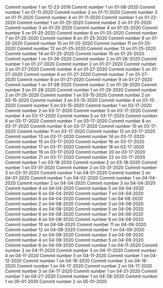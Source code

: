 Commit number 1 on 12-23-2019
Commit number 1 on 01-08-2020
Commit number 1 on 01-11-2020
Commit number 2 on 01-11-2020
Commit number 3 on 01-11-2020
Commit number 4 on 01-11-2020
Commit number 1 on 01-22-2020
Commit number 1 on 01-25-2020
Commit number 2 on 01-25-2020
Commit number 3 on 01-25-2020
Commit number 4 on 01-25-2020
Commit number 5 on 01-25-2020
Commit number 6 on 01-25-2020
Commit number 7 on 01-25-2020
Commit number 8 on 01-25-2020
Commit number 9 on 01-25-2020
Commit number 10 on 01-25-2020
Commit number 11 on 01-25-2020
Commit number 12 on 01-25-2020
Commit number 13 on 01-25-2020
Commit number 14 on 01-25-2020
Commit number 15 on 01-25-2020
Commit number 1 on 01-26-2020
Commit number 2 on 01-26-2020
Commit number 1 on 01-27-2020
Commit number 2 on 01-27-2020
Commit number 3 on 01-27-2020
Commit number 4 on 01-27-2020
Commit number 5 on 01-27-2020
Commit number 6 on 01-27-2020
Commit number 7 on 01-27-2020
Commit number 8 on 01-27-2020
Commit number 9 on 01-27-2020
Commit number 1 on 01-28-2020
Commit number 2 on 01-28-2020
Commit number 3 on 01-28-2020
Commit number 1 on 01-29-2020
Commit number 2 on 01-29-2020
Commit number 1 on 03-15-2020
Commit number 2 on 03-15-2020
Commit number 3 on 03-15-2020
Commit number 4 on 03-15-2020
Commit number 5 on 03-15-2020
Commit number 1 on 03-17-2020
Commit number 2 on 03-17-2020
Commit number 3 on 03-17-2020
Commit number 4 on 03-17-2020
Commit number 5 on 03-17-2020
Commit number 6 on 03-17-2020
Commit number 7 on 03-17-2020
Commit number 8 on 03-17-2020
Commit number 9 on 03-17-2020
Commit number 10 on 03-17-2020
Commit number 11 on 03-17-2020
Commit number 12 on 03-17-2020
Commit number 13 on 03-17-2020
Commit number 14 on 03-17-2020
Commit number 15 on 03-17-2020
Commit number 16 on 03-17-2020
Commit number 17 on 03-17-2020
Commit number 18 on 03-17-2020
Commit number 19 on 03-17-2020
Commit number 20 on 03-17-2020
Commit number 21 on 03-17-2020
Commit number 22 on 03-17-2020
Commit number 1 on 03-18-2020
Commit number 2 on 03-18-2020
Commit number 1 on 03-31-2020
Commit number 2 on 03-31-2020
Commit number 3 on 03-31-2020
Commit number 1 on 04-01-2020
Commit number 2 on 04-01-2020
Commit number 1 on 04-02-2020
Commit number 1 on 04-04-2020
Commit number 2 on 04-04-2020
Commit number 3 on 04-04-2020
Commit number 4 on 04-04-2020
Commit number 5 on 04-04-2020
Commit number 6 on 04-04-2020
Commit number 7 on 04-04-2020
Commit number 8 on 04-04-2020
Commit number 1 on 04-08-2020
Commit number 2 on 04-08-2020
Commit number 3 on 04-08-2020
Commit number 4 on 04-08-2020
Commit number 5 on 04-08-2020
Commit number 6 on 04-08-2020
Commit number 7 on 04-08-2020
Commit number 8 on 04-08-2020
Commit number 9 on 04-08-2020
Commit number 10 on 04-08-2020
Commit number 11 on 04-08-2020
Commit number 12 on 04-08-2020
Commit number 1 on 04-09-2020
Commit number 2 on 04-09-2020
Commit number 3 on 04-09-2020
Commit number 4 on 04-09-2020
Commit number 5 on 04-09-2020
Commit number 6 on 04-09-2020
Commit number 1 on 04-11-2020
Commit number 2 on 04-11-2020
Commit number 3 on 04-11-2020
Commit number 4 on 04-11-2020
Commit number 5 on 04-11-2020
Commit number 1 on 04-12-2020
Commit number 1 on 04-16-2020
Commit number 2 on 04-16-2020
Commit number 1 on 04-17-2020
Commit number 2 on 04-17-2020
Commit number 3 on 04-17-2020
Commit number 1 on 04-21-2020
Commit number 1 on 04-27-2020
Commit number 1 on 04-28-2020
Commit number 1 on 05-01-2020
Commit number 2 on 05-01-2020
